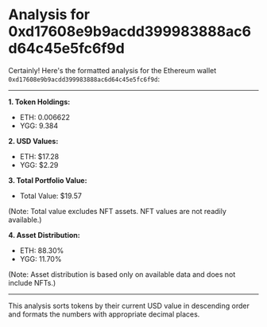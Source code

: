 # Analysis for 0xd17608e9b9acdd399983888ac6d64c45e5fc6f9d

Certainly! Here's the formatted analysis for the Ethereum wallet `0xd17608e9b9acdd399983888ac6d64c45e5fc6f9d`:

______________________________________________________________________

**1. Token Holdings:**

- ETH: 0.006622
- YGG: 9.384

**2. USD Values:**

- ETH: $17.28
- YGG: $2.29

**3. Total Portfolio Value:**

- Total Value: $19.57

(Note: Total value excludes NFT assets. NFT values are not readily available.)

**4. Asset Distribution:**

- ETH: 88.30%
- YGG: 11.70%

(Note: Asset distribution is based only on available data and does not include NFTs.)

______________________________________________________________________

This analysis sorts tokens by their current USD value in descending order and formats the numbers with appropriate decimal places.
